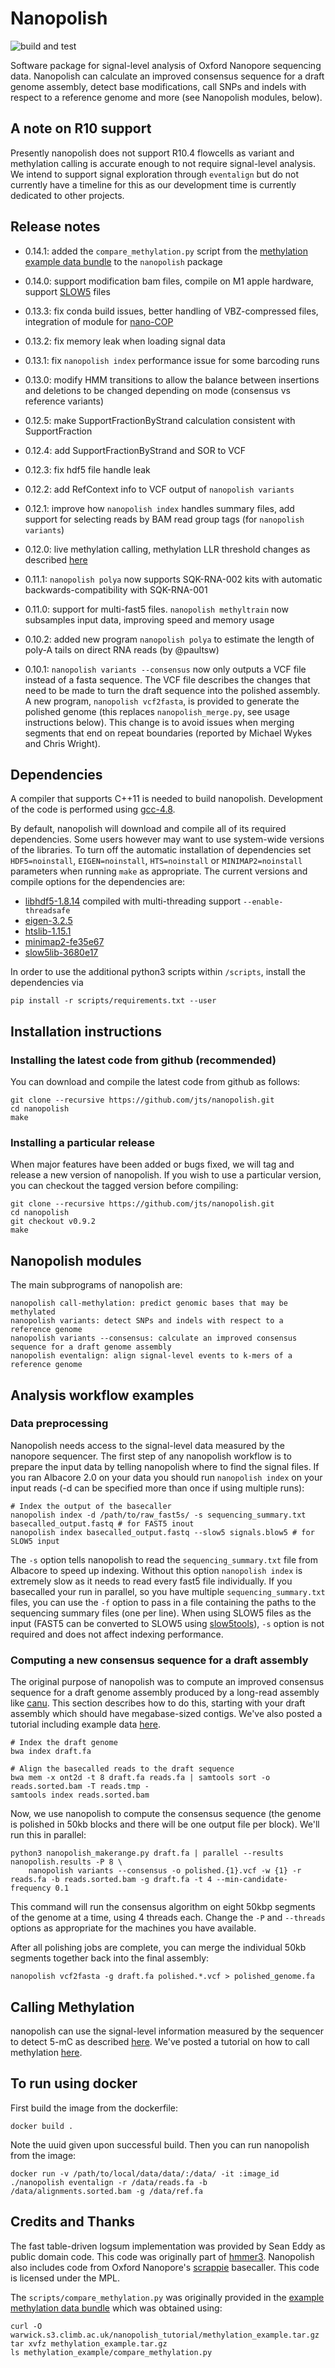 # Nanopolish

![build and test](https://github.com/jts/nanopolish/actions/workflows/nanopolish.yaml/badge.svg)

Software package for signal-level analysis of Oxford Nanopore sequencing data. Nanopolish can calculate an improved consensus sequence for a draft genome assembly, detect base modifications, call SNPs and indels with respect to a reference genome and more (see Nanopolish modules, below).


## A note on R10 support

Presently nanopolish does not support R10.4 flowcells as variant and methylation calling is accurate enough to not require signal-level analysis. We intend to support signal exploration through `eventalign` but do not currently have a timeline for this as our development time is currently dedicated to other projects.

## Release notes
* 0.14.1: added the `compare_methylation.py` script from the [methylation example data bundle](warwick.s3.climb.ac.uk/nanopolish_tutorial/methylation_example.tar.gz) to the `nanopolish` package

* 0.14.0: support modification bam files, compile on M1 apple hardware, support [SLOW5](https://github.com/hasindu2008/slow5lib) files

* 0.13.3: fix conda build issues, better handling of VBZ-compressed files, integration of module for [nano-COP](https://www.nature.com/articles/s41596-020-00469-y)

* 0.13.2: fix memory leak when loading signal data

* 0.13.1: fix `nanopolish index` performance issue for some barcoding runs

* 0.13.0: modify HMM transitions to allow the balance between insertions and deletions to be changed depending on mode (consensus vs reference variants)

* 0.12.5: make SupportFractionByStrand calculation consistent with SupportFraction

* 0.12.4: add SupportFractionByStrand and SOR to VCF

* 0.12.3: fix hdf5 file handle leak

* 0.12.2: add RefContext info to VCF output of `nanopolish variants`

* 0.12.1: improve how `nanopolish index` handles summary files, add support for selecting reads by BAM read group tags (for `nanopolish variants`)

* 0.12.0: live methylation calling, methylation LLR threshold changes as described [here](http://simpsonlab.github.io/2020/03/03/nanopolish-v0.12.0/)

* 0.11.1: `nanopolish polya` now supports SQK-RNA-002 kits with automatic backwards-compatibility with SQK-RNA-001

* 0.11.0: support for multi-fast5 files. `nanopolish methyltrain` now subsamples input data, improving speed and memory usage

* 0.10.2: added new program `nanopolish polya` to estimate the length of poly-A tails on direct RNA reads (by @paultsw)

* 0.10.1: `nanopolish variants --consensus` now only outputs a VCF file instead of a fasta sequence. The VCF file describes the changes that need to be made to turn the draft sequence into the polished assembly. A new program, `nanopolish vcf2fasta`, is provided to generate the polished genome (this replaces `nanopolish_merge.py`, see usage instructions below). This change is to avoid issues when merging segments that end on repeat boundaries (reported by Michael Wykes and Chris Wright).

## Dependencies

A compiler that supports C++11 is needed to build nanopolish. Development of the code is performed using [gcc-4.8](https://gcc.gnu.org/gcc-4.8/).

By default, nanopolish will download and compile all of its required dependencies. Some users however may want to use system-wide versions of the libraries. To turn off the automatic installation of dependencies set `HDF5=noinstall`, `EIGEN=noinstall`, `HTS=noinstall` or `MINIMAP2=noinstall` parameters when running `make` as appropriate. The current versions and compile options for the dependencies are:

* [libhdf5-1.8.14](http://www.hdfgroup.org/HDF5/release/obtain5.html) compiled with multi-threading support `--enable-threadsafe`
* [eigen-3.2.5](http://eigen.tuxfamily.org)
* [htslib-1.15.1](http://github.com/samtools/htslib)
* [minimap2-fe35e67](http://github.com/lh3/minimap2)
* [slow5lib-3680e17](https://github.com/hasindu2008/slow5lib)

In order to use the additional python3 scripts within `/scripts`, install the dependencies via

```
pip install -r scripts/requirements.txt --user
```


## Installation instructions

### Installing the latest code from github (recommended)

You can download and compile the latest code from github as follows:

```
git clone --recursive https://github.com/jts/nanopolish.git
cd nanopolish
make
```

### Installing a particular release

When major features have been added or bugs fixed, we will tag and release a new version of nanopolish. If you wish to use a particular version, you can checkout the tagged version before compiling:

```
git clone --recursive https://github.com/jts/nanopolish.git
cd nanopolish
git checkout v0.9.2
make
```

## Nanopolish modules

The main subprograms of nanopolish are:

```
nanopolish call-methylation: predict genomic bases that may be methylated
nanopolish variants: detect SNPs and indels with respect to a reference genome
nanopolish variants --consensus: calculate an improved consensus sequence for a draft genome assembly
nanopolish eventalign: align signal-level events to k-mers of a reference genome
```

## Analysis workflow examples

### Data preprocessing

Nanopolish needs access to the signal-level data measured by the nanopore sequencer. The first step of any nanopolish workflow is to prepare the input data by telling nanopolish where to find the signal files. If you ran Albacore 2.0 on your data you should run `nanopolish index` on your input reads (-d can be specified more than once if using multiple runs):

```
# Index the output of the basecaller
nanopolish index -d /path/to/raw_fast5s/ -s sequencing_summary.txt basecalled_output.fastq # for FAST5 inout
nanopolish index basecalled_output.fastq --slow5 signals.blow5 # for SLOW5 input
```

The `-s` option tells nanopolish to read the `sequencing_summary.txt` file from Albacore to speed up indexing. Without this option `nanopolish index` is extremely slow as it needs to read every fast5 file individually. If you basecalled your run in parallel, so you have multiple `sequencing_summary.txt` files, you can use the `-f` option to pass in a file containing the paths to the sequencing summary files (one per line). When using SLOW5 files as the input (FAST5 can be converted to SLOW5 using [slow5tools](https://github.com/hasindu2008/slow5tools)), `-s` option is not required and does not affect indexing performance. 

### Computing a new consensus sequence for a draft assembly

The original purpose of nanopolish was to compute an improved consensus sequence for a draft genome assembly produced by a long-read assembly like [canu](https://github.com/marbl/canu). This section describes how to do this, starting with your draft assembly which should have megabase-sized contigs. We've also posted a tutorial including example data [here](http://nanopolish.readthedocs.io/en/latest/quickstart_consensus.html).

```
# Index the draft genome
bwa index draft.fa

# Align the basecalled reads to the draft sequence
bwa mem -x ont2d -t 8 draft.fa reads.fa | samtools sort -o reads.sorted.bam -T reads.tmp -
samtools index reads.sorted.bam
```

Now, we use nanopolish to compute the consensus sequence (the genome is polished in 50kb blocks and there will be one output file per block). We'll run this in parallel:

```
python3 nanopolish_makerange.py draft.fa | parallel --results nanopolish.results -P 8 \
    nanopolish variants --consensus -o polished.{1}.vcf -w {1} -r reads.fa -b reads.sorted.bam -g draft.fa -t 4 --min-candidate-frequency 0.1
```

This command will run the consensus algorithm on eight 50kbp segments of the genome at a time, using 4 threads each. Change the ```-P``` and ```--threads``` options as appropriate for the machines you have available.

After all polishing jobs are complete, you can merge the individual 50kb segments together back into the final assembly:

```
nanopolish vcf2fasta -g draft.fa polished.*.vcf > polished_genome.fa
```

## Calling Methylation

nanopolish can use the signal-level information measured by the sequencer to detect 5-mC as described [here](https://www.nature.com/articles/nmeth.4184). We've posted a tutorial on how to call methylation [here](http://nanopolish.readthedocs.io/en/latest/quickstart_call_methylation.html).

## To run using docker

First build the image from the dockerfile:
```
docker build .
```
Note the uuid given upon successful build.
Then you can run nanopolish from the image:
```
docker run -v /path/to/local/data/data/:/data/ -it :image_id  ./nanopolish eventalign -r /data/reads.fa -b /data/alignments.sorted.bam -g /data/ref.fa
```

## Credits and Thanks

The fast table-driven logsum implementation was provided by Sean Eddy as public domain code. This code was originally part of [hmmer3](http://hmmer.janelia.org/). Nanopolish also includes code from Oxford Nanopore's [scrappie](https://github.com/nanoporetech/scrappie) basecaller. This code is licensed under the MPL.

The `scripts/compare_methylation.py` was originally provided in the [example methylation data bundle](warwick.s3.climb.ac.uk/nanopolish_tutorial/methylation_example.tar.gz) which was obtained using:
```
curl -O warwick.s3.climb.ac.uk/nanopolish_tutorial/methylation_example.tar.gz
tar xvfz methylation_example.tar.gz
ls methylation_example/compare_methylation.py
```
